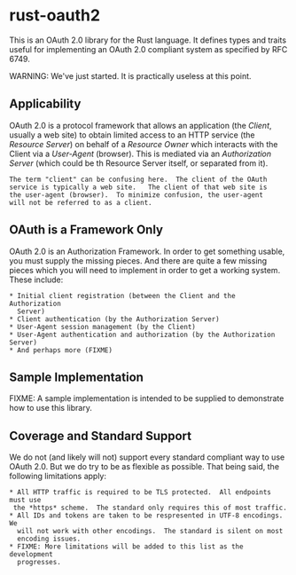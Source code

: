 rust-oauth2
===========

This is an OAuth 2.0 library for the Rust language.  It defines types and
traits useful for implementing an OAuth 2.0 compliant system as specified by
RFC 6749.

WARNING: We've just started.  It is practically useless at this point.

Applicability
-------------

OAuth 2.0 is a protocol framework that allows an application (the *Client*,
usually a web site) to obtain limited access to an HTTP service (the
*Resource Server*) on behalf of a *Resource Owner* which interacts with the
Client via a *User-Agent* (browser).  This is mediated via an *Authorization
Server* (which could be th Resource Server itself, or separated from it).


    The term "client" can be confusing here.  The client of the OAuth
    service is typically a web site.   The client of that web site is
    the user-agent (browser).  To minimize confusion, the user-agent
    will not be referred to as a client.

OAuth is a Framework Only
-------------------------

OAuth 2.0 is an Authorization Framework.  In order to get something usable, you
must supply the missing pieces.  And there are quite a few missing pieces which
you will need to implement in order to get a working system.  These include:

    * Initial client registration (between the Client and the Authorization
      Server)
    * Client authentication (by the Authorization Server)
    * User-Agent session management (by the Client)
    * User-Agent authentication and authorization (by the Authorization Server)
    * And perhaps more (FIXME)

Sample Implementation
---------------------

FIXME: A sample implementation is intended to be supplied to demonstrate how to
use this library.

Coverage and Standard Support
-----------------------------

We do not (and likely will not) support every standard compliant way to use
OAuth 2.0. But we do try to be as flexible as possible.  That being said, the
following limitations apply:

    * All HTTP traffic is required to be TLS protected.  All endpoints must use
     the *https* scheme.  The standard only requires this of most traffic.
    * All IDs and tokens are taken to be respresented in UTF-8 encodings.  We
      will not work with other encodings.  The standard is silent on most
      encoding issues.
    * FIXME: More limitations will be added to this list as the development
      progresses.
